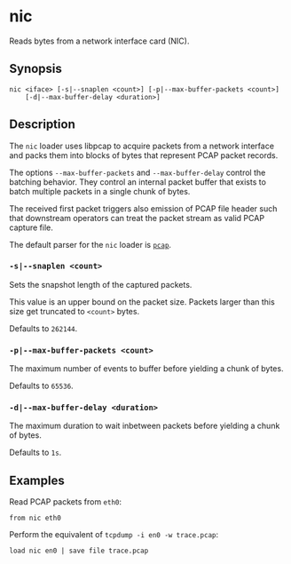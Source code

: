 # nic

Reads bytes from a network interface card (NIC).

[pcap-rfc]: https://datatracker.ietf.org/doc/id/draft-gharris-opsawg-pcap-00.html

## Synopsis

```
nic <iface> [-s|--snaplen <count>] [-p|--max-buffer-packets <count>]
    [-d|--max-buffer-delay <duration>]
```

## Description

The `nic` loader uses libpcap to acquire packets from a network interface and
packs them into blocks of bytes that represent PCAP packet records.

The options `--max-buffer-packets` and `--max-buffer-delay` control the
batching behavior. They control an internal packet buffer that exists to batch
multiple packets in a single chunk of bytes.

The received first packet triggers also emission of PCAP file header such that
downstream operators can treat the packet stream as valid PCAP capture file.

The default parser for the `nic` loader is [`pcap`](../formats/pcap.md).

### `-s|--snaplen <count>`

Sets the snapshot length of the captured packets.

This value is an upper bound on the packet size. Packets larger than this size
get truncated to `<count>` bytes.

Defaults to `262144`.

### `-p|--max-buffer-packets <count>`

The maximum number of events to buffer before yielding a chunk of bytes.

Defaults to `65536`.

### `-d|--max-buffer-delay <duration>`

The maximum duration to wait inbetween packets before yielding a chunk of bytes.

Defaults to `1s`.

## Examples

Read PCAP packets from `eth0`:

```
from nic eth0
```

Perform the equivalent of `tcpdump -i en0 -w trace.pcap`:

```
load nic en0 | save file trace.pcap
```

